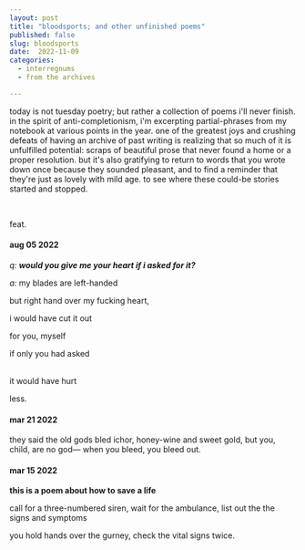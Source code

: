 ```yaml
---
layout: post
title: "bloodsports; and other unfinished poems"
published: false
slug: bloodsports
date:  2022-11-09
categories:
  - interregnums
  - from the archives

---
```

today is not tuesday poetry; but rather a collection of poems i'll never finish. in the spirit of anti-completionism, i'm excerpting partial-phrases from my notebook at various points in the year. one of the greatest joys and crushing defeats of having an archive of past writing is realizing that so much of it is unfulfilled potential: scraps of beautiful prose that never found a home or a proper resolution. but it's also gratifying to return to words that you wrote down once because they sounded pleasant, and to find a reminder that they're just as lovely with mild age. to see where these could-be stories started and stopped. 

<br />

feat. 


#### **aug 05 2022**
*q:*
***would you give me your heart if i asked for it?***

*a:*
my blades are left-handed  

but right hand over my fucking heart,  

i would have cut it out  

for you, myself

if only you had asked

<br />
it would have hurt

less.


#### **mar 21 2022**
they said the old gods bled ichor, 
honey-wine and sweet gold, 
but you, child, are no god—
when you bleed, 
you bleed out.


#### **mar 15 2022**
**this is a poem about how to save a life**

call for a three-numbered siren,
wait for the ambulance, 
list out the the signs and symptoms

you hold hands over the gurney, 
check the vital signs twice. 
